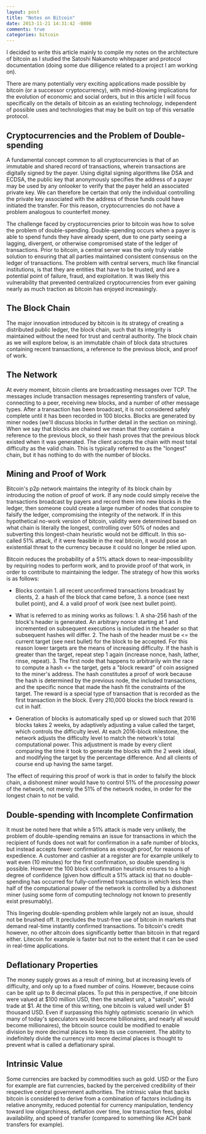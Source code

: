 ```yaml
---
layout: post
title: "Notes on Bitcoin"
date: 2013-11-21 14:31:42 -0800
comments: true
categories: bitcoin
---
```


I decided to write this article mainly to compile my notes on the architecture of bitcoin as I studied the Satoshi Nakamoto whitepaper and protocol documentation (doing some due dilligence related to a project I am working on).

There are many potentially very exciting applications made possible by bitcoin (or a successor cryptocurrency), with mind-blowing implications for the evolution of economic and social orders, but in this article I will focus specifically on the details of bitcoin as an existing technology, independent of possible uses and technologies that may be built on top of this versatile protocol.

## Cryptocurrencies and the Problem of Double-spending

A fundamental concept common to all cryptocurrencies is that of an immutable and shared record of transactions, wherein transactions are digitally signed by the payer. Using digital signing algorithms like DSA and ECDSA, the public key that anonymously specifies the address of a payer may be used by any onlooker to verify that the payer held an associated private key. We can therefore be certain that only the individual controlling the private key associated with the address of those funds could have initiated the transfer. For this reason, cryptocurrencies do not have a problem analogous to counterfeit money.

The challenge faced by cryptocurrencies prior to bitcoin was how to solve the problem of double-spending. Double-spending occurs when a payer is able to spend funds they have already spent, due to one party seeing a lagging, divergent, or otherwise compromised state of the ledger of transactions. Prior to bitcoin, a central server was the only truly viable solution to ensuring that all parties maintained consistent consensus on the ledger of transactions. The problem with central servers, much like financial institutions, is that they are entities that have to be trusted, and are a potential point of failure, fraud, and exploitation. It was likely this vulnerability that prevented centralized cryptocurrencies from ever gaining nearly as much traction as bitcoin has enjoyed increasingly.

## The Block Chain

The major innovation introduced by bitcoin is its strategy of creating a distributed public ledger, the block chain, such that its integrity is maintained without the need for trust and central authority. The block chain as we will explore below, is an immutable chain of block data structures containing recent transactions, a reference to the previous block, and proof of work.

## The Network

At every moment, bitcoin clients are broadcasting messages over TCP. The messages include transaction messages representing transfers of value, connecting to a peer, receiving new blocks, and a number of other message types. After a transaction has been broadcast, it is not considered safely complete until it has been recorded in 100 blocks. Blocks are generated by miner nodes (we'll discuss blocks in further detail in the section on mining). When we say that blocks are chained we mean that they contain a reference to the previous block, so their hash proves that the previous block existed when it was generated. The client accepts the chain with most total difficulty as the valid chain. This is typically referred to as the "longest" chain, but it has nothing to do with the number of blocks.

## Mining and Proof of Work

Bitcoin's p2p network maintains the integrity of its block chain by introducing the notion of proof of work. If any node could simply receive the transactions broadcast by payers and record them into new blocks in the ledger, then someone could create a large number of nodes that conspire to falsify the ledger, compromising the integrity of the network. If in this hypothetical no-work version of bitcoin, validity were determined based on what chain is literally the longest, controlling over 50% of nodes and subverting this longest-chain heuristic would not be difficult. In this so-called 51% attack, if it were feasible in the real bitcoin, it would pose an existential threat to the currency because it could no longer be relied upon.

Bitcoin reduces the probability of a 51% attack down to near-impossibility by requiring nodes to perform work, and to provide proof of that work, in order to contribute to maintaining the ledger. The strategy of how this works is as follows:

   * Blocks contain
    1. all recent unconfirmed transactions broadcast by clients,
    2. a hash of the block that came before,
    3. a nonce (see next bullet point), and
    4. a valid proof of work (see next bullet point).

   * What is referred to as mining works as follows:
    1. A sha-256 hash of the block's header is generated. An arbitrary nonce starting at 1 and incremented on subsequent executions is included in the header so that subsequent hashes will differ.
    2. The hash of the header must be <= the current target (see next bullet) for the block to be accepted. For this reason lower targets are the means of increasing difficulty. If the hash is greater than the target, repeat step 1 again (increase nonce, hash, lather, rinse, repeat).
    3. The first node that happens to arbitrarily win the race to compute a hash <= the target, gets a "block reward" of coin assigned to the miner's address. The hash constitutes a proof of work because the hash is determined by the previous node, the included transactions, and the specific nonce that made the hash fit the constraints of the target. The reward is a special type of transaction that is recorded as the first transaction in the block. Every 210,000 blocks the block reward is cut in half.

   * Generation of blocks is automatically sped up or slowed such that 2016 blocks takes 2 weeks, by adaptively adjusting a value called the target, which controls the difficulty level. At each 2016-block milestone, the network adjusts the difficulty level to match the network's total computational power. This adjustment is made by every client comparing the time it took to generate the blocks with the 2 week ideal, and modifying the target by the percentage difference. And all clients of course end up having the same target.

The effect of requiring this proof of work is that in order to falsify the block chain, a dishonest miner would have to control 51% of the *processing power* of the network, not merely the 51% of the network nodes, in order for the longest chain to not be valid.

## Double-spending with Incomplete Confirmation

It must be noted here that while a 51% attack is made very unlikely, the problem of double-spending remains an issue for transactions in which the recipient of funds does not wait for confirmation in a safe number of blocks, but instead accepts fewer confirmations as enough proof, for reasons of expedience. A customer and cashier at a register are for example unlikely to wait even (10 minutes) for the first confirmation, so double spending is possible. However the 100 block confirmation heuristic ensures to a high degree of confidence (given how difficult a 51% attack is) that no double-spending has occurred for fully-confirmed transactions in which less than half of the computational power of the network is controlled by a dishonest miner (using some form of computing technology not known to presently exist presumably).

This lingering double-spending problem while largely not an issue, should not be brushed off. It precludes the trust-free use of bitcoin in markets that demand real-time instantly confirmed transactions. To bitcoin's credit however, no other altcoin does significantly better than bitcoin in that regard either. Litecoin for example is faster but not to the extent that it can be used in real-time applications.

## Deflationary Properties

The money supply grows as a result of mining, but at increasing levels of difficulty, and only up to a fixed number of coins. However, because coins can be split up to 8 decimal places. To put this in perspective, if one bitcoin were valued at $100 million USD, then the smallest unit, a "satoshi", would trade at $1. At the time of this writing, one bitcoin is valued well under $1 thousand USD. Even if surpassing this highly optimistic scenario (in which many of today's speculators would become billionaires, and nearly all would become millionaires), the bitcoin source could be modified to enable division by more decimal places to keep its use convenient. The ability to indefinitely divide the currency into more decimal places is thought to prevent what is called a deflationary spiral.

## Intrinsic Value

Some currencies are backed by commodities such as gold. USD or the Euro for example are fiat currencies, backed by the perceived credibility of their respective central government authorities. The intrinsic value that backs bitcoin is considered to derive from a combination of factors including its relative anonymity, reduced potential for currency manipulation, tendency toward low oligarchiness, deflation over time, low transaction fees, global availability, and speed of transfer (compared to something like ACH bank transfers for example).
